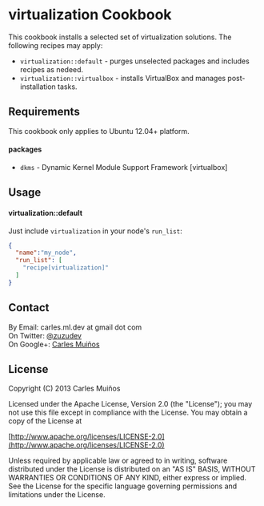 # virtualization Cookbook

This cookbook installs a selected set of virtualization solutions.
The following recipes may apply:

- `virtualization::default` - purges unselected packages and includes recipes as nedeed.
- `virtualization::virtualbox` - installs VirtualBox and manages post-installation tasks.


## Requirements

This cookbook only applies to Ubuntu 12.04+ platform.

#### packages
- `dkms` - Dynamic Kernel Module Support Framework [virtualbox]


## Usage

#### virtualization::default
Just include `virtualization` in your node's `run_list`:

```json
{
  "name":"my_node",
  "run_list": [
    "recipe[virtualization]"
  ]
}
```


## Contact

By Email:   carles.ml.dev at gmail dot com  
On Twitter: [@zuzudev](https://twitter.com/zuzudev)  
On Google+: [Carles Muiños](https://plus.google.com/109480759201585988691)


## License

Copyright (C) 2013 Carles Muiños

Licensed under the Apache License, Version 2.0 (the "License");
you may not use this file except in compliance with the License.
You may obtain a copy of the License at

[http://www.apache.org/licenses/LICENSE-2.0](http://www.apache.org/licenses/LICENSE-2.0)

Unless required by applicable law or agreed to in writing, software
distributed under the License is distributed on an "AS IS" BASIS,
WITHOUT WARRANTIES OR CONDITIONS OF ANY KIND, either express or implied.
See the License for the specific language governing permissions and
limitations under the License.

